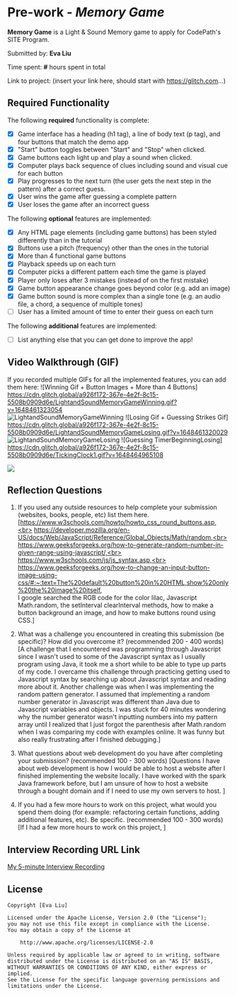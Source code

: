 # Pre-work - *Memory Game*

**Memory Game** is a Light & Sound Memory game to apply for CodePath's SITE Program. 

Submitted by: **Eva Liu**

Time spent: **#** hours spent in total

Link to project: (insert your link here, should start with https://glitch.com...)

## Required Functionality

The following **required** functionality is complete:

* [x] Game interface has a heading (h1 tag), a line of body text (p tag), and four buttons that match the demo app
* [x] "Start" button toggles between "Start" and "Stop" when clicked. 
* [x] Game buttons each light up and play a sound when clicked. 
* [x] Computer plays back sequence of clues including sound and visual cue for each button
* [x] Play progresses to the next turn (the user gets the next step in the pattern) after a correct guess. 
* [x] User wins the game after guessing a complete pattern
* [x] User loses the game after an incorrect guess

The following **optional** features are implemented:

* [x] Any HTML page elements (including game buttons) has been styled differently than in the tutorial
* [x] Buttons use a pitch (frequency) other than the ones in the tutorial
* [x] More than 4 functional game buttons
* [x] Playback speeds up on each turn
* [x] Computer picks a different pattern each time the game is played
* [x] Player only loses after 3 mistakes (instead of on the first mistake)
* [x] Game button appearance change goes beyond color (e.g. add an image)
* [x] Game button sound is more complex than a single tone (e.g. an audio file, a chord, a sequence of multiple tones)
* [ ] User has a limited amount of time to enter their guess on each turn

The following **additional** features are implemented:

- [ ] List anything else that you can get done to improve the app!

## Video Walkthrough (GIF)

If you recorded multiple GIFs for all the implemented features, you can add them here:
![Winning Gif + Button Images + More than 4 Buttons] https://cdn.glitch.global/a926f172-367e-4e2f-8c15-5508b0909d6e/LightandSoundMemoryGameWinning.gif?v=1648461323054 <br>
![LightandSoundMemoryGameWinning](https://user-images.githubusercontent.com/69877857/160374193-94f010b3-0705-4d80-8fc2-37acac8d0f47.gif)
![Losing Gif + Guessing Strikes Gif] https://cdn.glitch.global/a926f172-367e-4e2f-8c15-5508b0909d6e/LightandSoundMemoryGameLosing.gif?v=1648461320029 <br>
![LightandSoundMemoryGameLosing](https://user-images.githubusercontent.com/69877857/160374314-baf6713d-e806-4303-8f2e-057765497269.gif)
![Guessing TimerBeginningLosing] https://cdn.glitch.global/a926f172-367e-4e2f-8c15-5508b0909d6e/TickingClock1.gif?v=1648464965108 <br>

![](gif4-link-here)

## Reflection Questions
1. If you used any outside resources to help complete your submission (websites, books, people, etc) list them here. 
[https://www.w3schools.com/howto/howto_css_round_buttons.asp,<br>
 https://developer.mozilla.org/en-US/docs/Web/JavaScript/Reference/Global_Objects/Math/random,<br>
 https://www.geeksforgeeks.org/how-to-generate-random-number-in-given-range-using-javascript/,<br>
 https://www.w3schools.com/js/js_syntax.asp,<br>
 https://www.geeksforgeeks.org/how-to-change-an-input-button-image-using-css/#:~:text=The%20default%20button%20in%20HTML,show%20only%20the%20image%20itself, <br>
 I google searched the RGB code for the color lilac, Javascript Math.random, the setInterval clearInterval methods,
 how to make a button background an image, and how to make buttons round using CSS.]

2. What was a challenge you encountered in creating this submission (be specific)? How did you overcome it? (recommended 200 - 400 words) 
[A challenge that I encountered was programming through Javascript since I wasn't used to 
 some of the Javascript syntax as I usually program using Java, it took me a short while to be able to type up parts of my code.
 I overcame this challenge through practicing getting used to Javascript syntax by searching up about Javascript
 syntax and reading more about it.
 Another challenge was when I was implementing the random pattern generator. I assumed that implementing a random number
 generator in Javascript was different than Java due to Javascript variables and objects. I was stuck for 40 minutes
 wondering why the number generator wasn't inputting numbers into my pattern array until I realized that I just forgot
 the parenthesis after Math.random when I was comparing my code with examples online.
 It was funny but also really frustrating after I finished debugging.]

3. What questions about web development do you have after completing your submission? (recommended 100 - 300 words) 
[Questions I have about web development is how I would be able to host a website after I finished implementing
 the website locally. I have worked with the spark Java framework before, but I am unsure of how to host a
 website through a bought domain and if I need to use my own servers to host. ]

4. If you had a few more hours to work on this project, what would you spend them doing (for example: refactoring certain functions, adding additional features, etc). Be specific. (recommended 100 - 300 words) 
[If I had a few more hours to work on this project, ]



## Interview Recording URL Link

[My 5-minute Interview Recording](your-link-here)


## License

    Copyright [Eva Liu]

    Licensed under the Apache License, Version 2.0 (the "License");
    you may not use this file except in compliance with the License.
    You may obtain a copy of the License at

        http://www.apache.org/licenses/LICENSE-2.0

    Unless required by applicable law or agreed to in writing, software
    distributed under the License is distributed on an "AS IS" BASIS,
    WITHOUT WARRANTIES OR CONDITIONS OF ANY KIND, either express or implied.
    See the License for the specific language governing permissions and
    limitations under the License.
